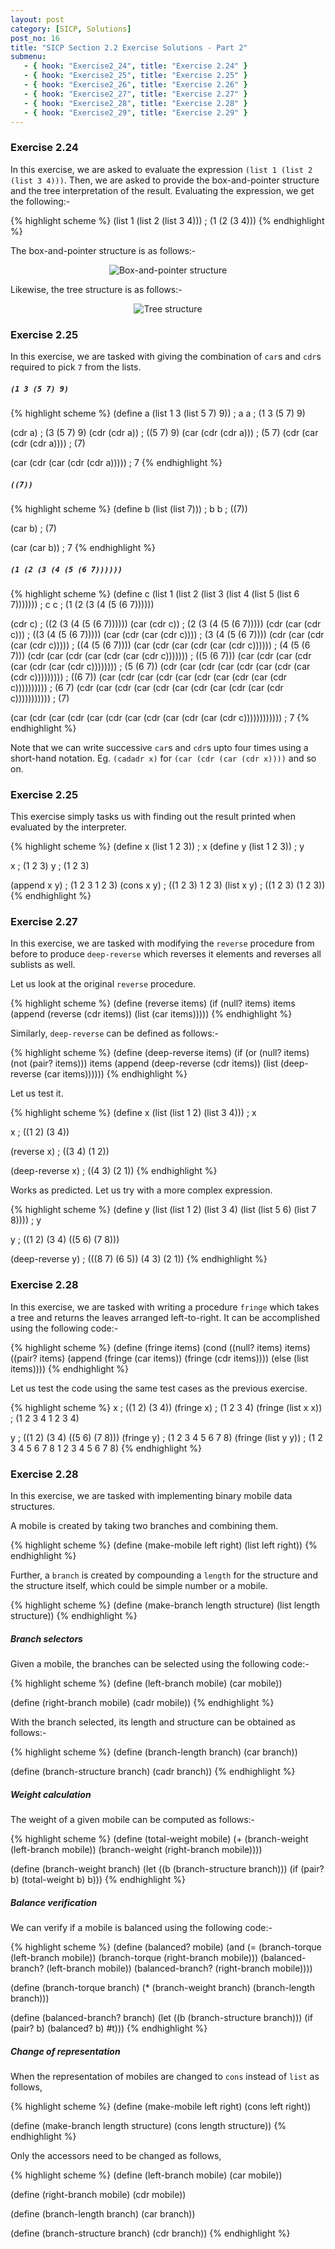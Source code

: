 ```yaml
---
layout: post
category: [SICP, Solutions]
post_no: 16
title: "SICP Section 2.2 Exercise Solutions - Part 2"
submenu:
   - { hook: "Exercise2_24", title: "Exercise 2.24" }
   - { hook: "Exercise2_25", title: "Exercise 2.25" }
   - { hook: "Exercise2_26", title: "Exercise 2.26" }
   - { hook: "Exercise2_27", title: "Exercise 2.27" }
   - { hook: "Exercise2_28", title: "Exercise 2.28" }
   - { hook: "Exercise2_29", title: "Exercise 2.29" }
---
```


### Exercise 2.24<a name="Exercise2_24">&nbsp;</a>

In this exercise, we are asked to evaluate the expression `(list 1 (list 2 (list 3 4)))`. Then, we are asked to provide the box-and-pointer structure and the tree interpretation of the result. Evaluating the expression, we get the following:-

{% highlight scheme %}
(list 1 (list 2 (list 3 4)))
; (1 (2 (3 4)))
{% endhighlight %}
<!--excerpt-->

The box-and-pointer structure is as follows:-

<center><img src="/images/Ex2_24_BP.svg" alt="Box-and-pointer structure"/></center>

Likewise, the tree structure is as follows:-

<center><img src="/images/Ex2_24_Tree.svg" alt="Tree structure"/></center>

### Exercise 2.25<a name="Exercise2_25">&nbsp;</a>

In this exercise, we are tasked with giving the combination of `car`s and `cdr`s required to pick `7` from the lists.

##### `(1 3 (5 7) 9)`

{% highlight scheme %}
(define a (list 1 3 (list 5 7) 9))
; a
a
; (1 3 (5 7) 9)

(cdr a)
; (3 (5 7) 9)
(cdr (cdr a))
; ((5 7) 9)
(car (cdr (cdr a)))
; (5 7)
(cdr (car (cdr (cdr a))))
; (7)

(car (cdr (car (cdr (cdr a)))))
; 7
{% endhighlight %}

##### `((7))`

{% highlight scheme %}
(define b (list (list 7)))
; b
b
; ((7))

(car b)
; (7)

(car (car b))
; 7
{% endhighlight %}

##### `(1 (2 (3 (4 (5 (6 7))))))`

{% highlight scheme %}
(define c (list 1 (list 2 (list 3 (list 4 (list 5 (list 6 7)))))))
; c
c
; (1 (2 (3 (4 (5 (6 7))))))

(cdr c)
; ((2 (3 (4 (5 (6 7))))))
(car (cdr c))
; (2 (3 (4 (5 (6 7)))))
(cdr (car (cdr c)))
; ((3 (4 (5 (6 7)))))
(car (cdr (car (cdr c))))
; (3 (4 (5 (6 7))))
(cdr (car (cdr (car (cdr c)))))
; ((4 (5 (6 7))))
(car (cdr (car (cdr (car (cdr c))))))
; (4 (5 (6 7)))
(cdr (car (cdr (car (cdr (car (cdr c)))))))
; ((5 (6 7)))
(car (cdr (car (cdr (car (cdr (car (cdr c))))))))
; (5 (6 7))
(cdr (car (cdr (car (cdr (car (cdr (car (cdr c)))))))))
; ((6 7))
(car (cdr (car (cdr (car (cdr (car (cdr (car (cdr c))))))))))
; (6 7)
(cdr (car (cdr (car (cdr (car (cdr (car (cdr (car (cdr c)))))))))))
; (7)

(car (cdr (car (cdr (car (cdr (car (cdr (car (cdr (car (cdr c))))))))))))
; 7
{% endhighlight %}

Note that we can write successive `car`s and `cdr`s upto four times using a short-hand notation. Eg. `(cadadr x)` for `(car (cdr (car (cdr x))))` and so on.

### Exercise 2.25<a name="Exercise2_25">&nbsp;</a>

This exercise simply tasks us with finding out the result printed when evaluated by the interpreter.

{% highlight scheme %}
(define x (list 1 2 3))
; x
(define y (list 1 2 3))
; y

x
; (1 2 3)
y
; (1 2 3)

(append x y)
; (1 2 3 1 2 3)
(cons x y)
; ((1 2 3) 1 2 3)
(list x y)
; ((1 2 3) (1 2 3))
{% endhighlight %}

### Exercise 2.27<a name="Exercise2_27">&nbsp;</a>

In this exercise, we are tasked with modifying the `reverse` procedure from before to produce `deep-reverse` which reverses it elements and reverses all sublists as well.

Let us look at the original `reverse` procedure.

{% highlight scheme %}
(define (reverse items)
  (if (null? items)
      items
      (append (reverse (cdr items))
              (list (car items)))))
{% endhighlight %}

Similarly, `deep-reverse` can be defined as follows:-

{% highlight scheme %}
(define (deep-reverse items)
  (if (or (null? items)
          (not (pair? items)))
	  items
      (append (deep-reverse (cdr items))
              (list (deep-reverse (car items))))))
{% endhighlight %}

Let us test it.

{% highlight scheme %}
(define x (list (list 1 2) (list 3 4)))
; x

x
; ((1 2) (3 4))

(reverse x)
; ((3 4) (1 2))

(deep-reverse x)
; ((4 3) (2 1))
{% endhighlight %}

Works as predicted. Let us try with a more complex expression.

{% highlight scheme %}
(define y (list (list 1 2) (list 3 4) (list (list 5 6) (list 7 8))))
; y

y
; ((1 2) (3 4) ((5 6) (7 8)))

(deep-reverse y)
; (((8 7) (6 5)) (4 3) (2 1))
{% endhighlight %}

### Exercise 2.28<a name="Exercise2_28">&nbsp;</a>

In this exercise, we are tasked with writing a procedure `fringe` which takes a tree and returns the leaves arranged left-to-right. It can be accomplished using the following code:-

{% highlight scheme %}
(define (fringe items)
  (cond ((null? items) items)
        ((pair? items) (append (fringe (car items))
                               (fringe (cdr items))))
        (else (list items))))
{% endhighlight %}

Let us test the code using the same test cases as the previous exercise.

{% highlight scheme %}
x
; ((1 2) (3 4))
(fringe x)
; (1 2 3 4)
(fringe (list x x))
; (1 2 3 4 1 2 3 4)

y
; ((1 2) (3 4) ((5 6) (7 8)))
(fringe y)
; (1 2 3 4 5 6 7 8)
(fringe (list y y))
; (1 2 3 4 5 6 7 8 1 2 3 4 5 6 7 8)
{% endhighlight %}

### Exercise 2.28<a name="Exercise2_28">&nbsp;</a>

In this exercise, we are tasked with implementing binary mobile data structures.

A mobile is created by taking two branches and combining them.

{% highlight scheme %}
(define (make-mobile left right)
  (list left right))
{% endhighlight %}

Further, a `branch` is created by compounding a `length` for the structure and the structure itself, which could be simple number or a mobile.

{% highlight scheme %}
(define (make-branch length structure)
  (list length structure))
{% endhighlight %}

##### Branch selectors

Given a mobile, the branches can be selected using the following code:-

{% highlight scheme %}
(define (left-branch mobile)
  (car mobile))

(define (right-branch mobile)
  (cadr mobile))
{% endhighlight %}

With the branch selected, its length and structure can be obtained as follows:-

{% highlight scheme %}
(define (branch-length branch)
  (car branch))

(define (branch-structure branch)
  (cadr branch))
{% endhighlight %}

##### Weight calculation

The weight of a given mobile can be computed as follows:-

{% highlight scheme %}
(define (total-weight mobile)
  (+ (branch-weight (left-branch mobile))
     (branch-weight (right-branch mobile))))

(define (branch-weight branch)
  (let ((b (branch-structure branch)))
    (if (pair? b)
        (total-weight b)
		b)))
{% endhighlight %}

##### Balance verification

We can verify if a mobile is balanced using the following code:-

{% highlight scheme %}
(define (balanced? mobile)
  (and (= (branch-torque (left-branch mobile))
          (branch-torque (right-branch mobile)))
	   (balanced-branch? (left-branch mobile))
	   (balanced-branch? (right-branch mobile))))

(define (branch-torque branch)
  (* (branch-weight branch)
     (branch-length branch)))

(define (balanced-branch? branch)
  (let ((b (branch-structure branch)))
    (if (pair? b)
        (balanced? b)
		#t)))
{% endhighlight %}

##### Change of representation

When the representation of mobiles are changed to `cons` instead of `list` as follows,

{% highlight scheme %}
(define (make-mobile left right)
  (cons left right))

(define (make-branch length structure)
  (cons length structure))
{% endhighlight %}

Only the accessors need to be changed as follows,

{% highlight scheme %}
(define (left-branch mobile)
  (car mobile))

(define (right-branch mobile)
  (cdr mobile))
  
(define (branch-length branch)
  (car branch))

(define (branch-structure branch)
  (cdr branch))
{% endhighlight %}
